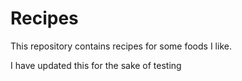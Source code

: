 # Recipes

This repository contains recipes for some foods I like.

I have updated this for the sake of testing
